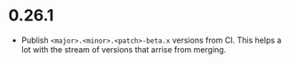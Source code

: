 # 0.26.1

- Publish `<major>.<minor>.<patch>-beta.x` versions from CI. This helps a lot with the stream of versions that arrise from merging.
